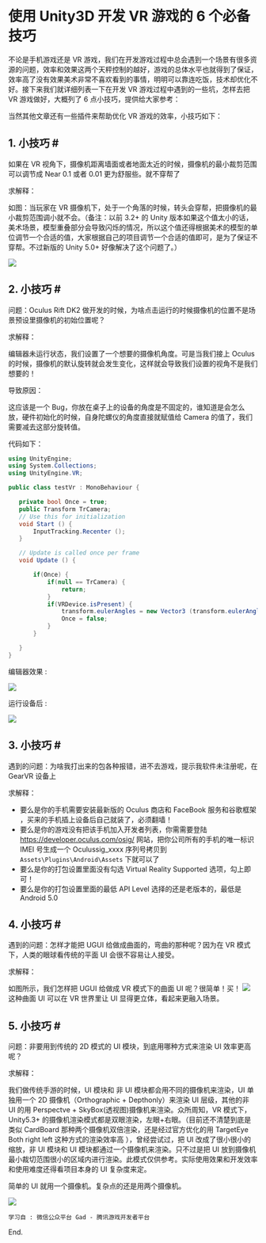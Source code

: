 # 使用 Unity3D 开发 VR 游戏的 6 个必备技巧

不论是手机游戏还是 VR 游戏，我们在开发游戏过程中总会遇到一个场景有很多资源的问题，效率和效果这两个天枰控制的越好，游戏的总体水平也就得到了保证，效率高了没有效果美术非常不喜欢看到的事情，明明可以靠连吃饭，技术却优化不好。接下来我们就详细列表一下在开发 VR 游戏过程中遇到的一些坑，怎样去把 VR 游戏做好，大概列了 6 点小技巧，提供给大家参考：

当然其他文章还有一些插件来帮助优化 VR 游戏的效率，小技巧如下：

## 1. 小技巧 # #

如果在 VR 视角下，摄像机距离墙面或者地面太近的时候，摄像机的最小裁剪范围可以调节成 Near 0.1 或者 0.01 更为舒服些。就不穿帮了

求解释：

如图：当玩家在 VR 摄像机下，处于一个角落的时候，转头会穿帮，把摄像机的最小裁剪范围调小就不会。（备注：以前 3.2+ 的 Unity 版本如果这个值太小的话，美术场景，模型重叠部分会导致闪烁的情况，所以这个值还得根据美术的模型的单位调节一个合适的值，大家根据自己的项目调节一个合适的值即可，是为了保证不穿帮。不过新版的 Unity 5.0+ 好像解决了这个问题了。）

![](http://wx4.sinaimg.cn/mw690/a53846c3gy1fc694s73kaj20zk0wqe6l.jpg)

## 2. 小技巧 # #

问题：Oculus Rift DK2 做开发的时候，为啥点击运行的时候摄像机的位置不是场景预设里摄像机的初始位置呢？

求解释：

编辑器未运行状态，我们设置了一个想要的摄像机角度。可是当我们接上 Oculus 的时候，摄像机的默认旋转就会发生变化，这样就会导致我们设置的视角不是我们想要的！

导致原因：

这应该是一个 Bug，你放在桌子上的设备的角度是不固定的，谁知道是会怎么放，硬件初始化的时候，自身陀螺仪的角度直接就赋值给 Camera 的值了，我们需要减去这部分旋转值。

代码如下：

```csharp
using UnityEngine;
using System.Collections;
using UnityEngine.VR;

public class testVr : MonoBehaviour {

   private bool Once = true;
   public Transform TrCamera;
   // Use this for initialization
   void Start () {
       InputTracking.Recenter ();
   }

   // Update is called once per frame
   void Update () {

       if(Once) {
           if(null == TrCamera) {
               return;
           }
           if(VRDevice.isPresent) {
               transform.eulerAngles = new Vector3 (transform.eulerAngles.x - TrCamera.localEulerAngles.x, transform.eulerAngles.y - TrCamera.localEulerAngles.y, transform.eulerAngles.z - TrCamera.localEulerAngles.z);
               Once = false;
           }
       }

   }
}
```

编辑器效果 :

![](http://wx3.sinaimg.cn/mw690/a53846c3gy1fc694y30w6j20tk0hsgmu.jpg)

运行设备后 :

![](http://wx3.sinaimg.cn/mw690/a53846c3gy1fc6950htkij20sw0i60u1.jpg)

## 3. 小技巧 # #

遇到的问题：为啥我打出来的包各种报错，进不去游戏，提示我软件未注册呢，在 GearVR 设备上

求解释：

- 要么是你的手机需要安装最新版的 Oculus 商店和 FaceBook 服务和谷歌框架 ，买来的手机插上设备后自己就装了，必须翻墙！
- 要么是你的游戏没有把该手机加入开发者列表，你需需要登陆 <https://developer.oculus.com/osig/> 网站，把你公司所有的手机的唯一标识 IMEI 号生成一个 Oculussig_xxxx 序列号拷贝到 `Assets\Plugins\Android\Assets` 下就可以了
- 要么是你的打包设置里面没有勾选 Virtual Reality Supported 选项，勾上即可！
- 要么是你的打包设置里面的最低 API Level 选择的还是老版本的，最低是 Android 5.0

## 4. 小技巧 # #

遇到的问题：怎样才能把 UGUI 给做成曲面的，弯曲的那种呢？因为在 VR 模式下，人类的眼球看传统的平面 UI 会很不容易让人接受。

求解释：

如图所示，我们怎样把 UGUI 给做成 VR 模式下的曲面 UI 呢？很简单！买！
![](http://wx1.sinaimg.cn/mw690/a53846c3gy1fc6951wh7jj20zg0ju1fg.jpg)
这种曲面 UI 可以在 VR 世界里让 UI 显得更立体，看起来更融入场景。

## 5. 小技巧 # #

问题：非要用到传统的 2D 模式的 UI 模块，到底用哪种方式来渲染 UI 效率更高呢？

求解释：

我们做传统手游的时候，UI 模块和 非 UI 模块都会用不同的摄像机来渲染，UI 单独用一个 2D 摄像机（Orthographic + Depthonly）来渲染 UI 层级，其他的非 UI 的用 Perspectve + SkyBox(透视图)摄像机来渲染。众所周知，VR 模式下，Unity5.3+ 的摄像机渲染模式都是双眼渲染，左眼+右眼。（目前还不清楚到底是 类似 CardBoard 那种两个摄像机双倍渲染，还是经过官方优化的用 TargetEye Both right left 这种方式的渲染效率高 ），曾经尝试过，把 UI 改成了很小很小的缩放，非 UI 模块和 UI 模块都通过一个摄像机来渲染。只不过是把 UI 放到摄像机最小裁切范围很小的区域内进行渲染。此模式仅供参考。实际使用效果和开发效率和使用难度还得看项目本身的 UI 复杂度来定。

简单的 UI 就用一个摄像机。复杂点的还是用两个摄像机。

![](http://wx4.sinaimg.cn/mw690/a53846c3gy1fc6952wipbj20uu0nwdt4.jpg)

`学习自 : 微信公众平台 Gad - 腾讯游戏开发者平台`

End.
